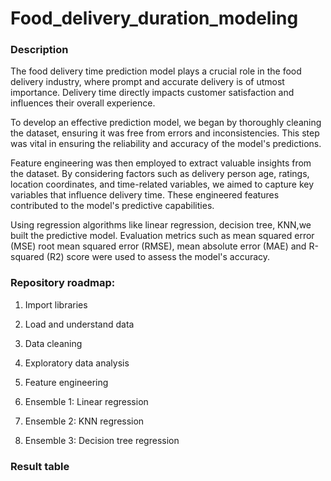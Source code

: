 # Food_delivery_duration_modeling
### Description
The food delivery time prediction model plays a crucial role in the food delivery industry, where prompt and accurate delivery is of utmost importance. Delivery time directly impacts customer satisfaction and influences their overall experience.

To develop an effective prediction model, we began by thoroughly cleaning the dataset, ensuring it was free from errors and inconsistencies. This step was vital in ensuring the reliability and accuracy of the model's predictions.

Feature engineering was then employed to extract valuable insights from the dataset. By considering factors such as delivery person age, ratings, location coordinates, and time-related variables, we aimed to capture key variables that influence delivery time. These engineered features contributed to the model's predictive capabilities.

Using regression algorithms like linear regression, decision tree, KNN,we built the predictive model. Evaluation metrics such as mean squared error (MSE) root mean squared error (RMSE), mean absolute error (MAE) and R-squared (R2) score were used to assess the model's accuracy.

### Repository roadmap:

1. Import libraries

2. Load and understand data

3. Data cleaning 

4. Exploratory data analysis

5. Feature engineering

6. Ensemble 1: Linear regression

7. Ensemble 2: KNN regression

8. Ensemble 3: Decision tree regression

### Result table

